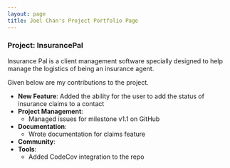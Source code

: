 ```yaml
---
layout: page
title: Joel Chan's Project Portfolio Page
---
```


### Project: InsurancePal 

Insurance Pal is a client management software specially designed 
to help manage the logistics of being an insurance agent.

Given below are my contributions to the project.
* **New Feature**: Added the ability for the user to add the status of insurance
claims to a contact
* **Project Management**:
  * Managed issues for milestone v1.1 on GitHub
* **Documentation**: 
  * Wrote documentation for claims feature
* **Community**:
* **Tools**: 
    * Added CodeCov integration to the repo
